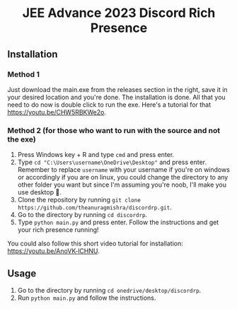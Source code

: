<h1 align="center">JEE Advance 2023 Discord Rich Presence
</h1>

## Installation

### Method 1

Just download the main.exe from the releases section in the right, save it in your desired location and you're done. The installation is done. All that you need to do now is double click to run the exe. Here's a tutorial for that https://youtu.be/CHW5RBKWe2o.

### Method 2 (for those who want to run with the source and not the exe)

1. Press Windows key + R and type `cmd` and press enter.
2. Type `cd "C:\Users\username\OneDrive\Desktop"` and press enter. Remember to replace `username` with your username if you're on windows or accordingly if you are on linux, you could change the directory to any other folder you want but since I'm assuming you're noob, I'll make you use desktop :rofl:.
3. Clone the repository by running `git clone https://github.com/theanuragmishra/discordrp.git`.
4. Go to the directory by running `cd discordrp`.
5. Type `python main.py` and press enter. Follow the instructions and get your rich presence running!

You could also follow this short video tutorial for installation: https://youtu.be/AnoVK-lCHNU.

## Usage

1. Go to the directory by running `cd onedrive/desktop/discordrp`.
2. Run `python main.py` and follow the instructions.
